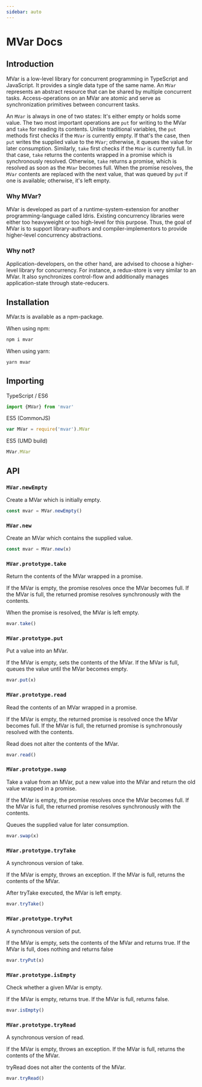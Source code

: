 ```yaml
---
sidebar: auto
---
```


# MVar Docs

## Introduction

MVar is a low-level library for concurrent programming in TypeScript and JavaScript. It provides a single data type of the same name. An `MVar` represents an abstract resource that can be shared by multiple concurrent tasks. Access-operations on an MVar are atomic and serve as synchronization primitives between concurrent tasks.

An `MVar` is always in one of two states: It's either empty or holds some value. The two most important operations are `put` for writing to the MVar and `take` for reading its contents. Unlike traditional variables, the `put` methods first checks if the `MVar` is currently empty. If that's the case, then `put` writes the supplied value to the `MVar`; otherwise, it queues the value for later consumption. Similarly, `take` first checks if the `MVar` is currently full. In that case, `take` returns the contents wrapped in a promise which is synchronously resolved. Otherwise, `take` returns a promise, which is resolved as soon as the `MVar` becomes full. When the promise resolves, the `MVar` contents are replaced with the next value, that was queued by `put` if one is available; otherwise, it's left empty.

### Why MVar?

MVar is developed as part of a runtime-system-extension for another programming-language called Idris. Existing concurrency libraries were either too heavyweight or too high-level for this purpose. Thus, the goal of MVar is to support library-authors and compiler-implementors to provide higher-level concurrency abstractions.

### Why not?

Application-developers, on the other hand, are advised to choose a higher-level library for concurrency. For instance, a redux-store is very similar to an MVar. It also synchronizes control-flow and additionally manages application-state through state-reducers.


## Installation

MVar.ts is available as a npm-package.

When using npm:

~~~bash
npm i mvar
~~~

When using yarn:

~~~bash
yarn mvar
~~~

## Importing

TypeScript / ES6

~~~ts
import {MVar} from 'mvar'
~~~

ES5 (CommonJS)

~~~js
var MVar = require('mvar').MVar
~~~


ES5 (UMD build)

~~~js
MVar.MVar
~~~

## API

### `MVar.newEmpty`

Create a MVar which is initially empty.

~~~ts
const mvar = MVar.newEmpty()
~~~

### `MVar.new`

Create an MVar which contains the supplied value.

~~~ts
const mvar = MVar.new(x)
~~~

### `MVar.prototype.take`

Return the contents of the MVar wrapped in a promise.

If the MVar is empty, the promise resolves once the MVar becomes full.
If the MVar is full, the returned promise resolves synchronously
with the contents.

When the promise is resolved, the MVar is left empty.

~~~ts
mvar.take()
~~~

### `MVar.prototype.put`

Put a value into an MVar.

If the MVar is empty, sets the contents of the MVar.
If the MVar is full, queues the value until the MVar becomes empty.

~~~ts
mvar.put(x)
~~~

### `MVar.prototype.read`

Read the contents of an MVar wrapped in a promise.

If the MVar is empty, the returned promise is resolved once the MVar
becomes full.
If the MVar is full, the returned promise is synchronously
resolved with the contents.

Read does not alter the contents of the MVar.

~~~ts
mvar.read()
~~~

### `MVar.prototype.swap`

Take a value from an MVar, put a new value into the MVar and return the old value wrapped in a promise.

If the MVar is empty, the promise resolves once the MVar becomes full.
If the MVar is full, the returned promise resolves synchronously
with the contents.

Queues the supplied value for later consumption.

~~~ts
mvar.swap(x)
~~~

### `MVar.prototype.tryTake`

A synchronous version of take.

If the MVar is empty, throws an exception.
If the MVar is full, returns the contents of the MVar.

After tryTake executed, the MVar is left empty.

~~~ts
mvar.tryTake()
~~~


### `MVar.prototype.tryPut`

A synchronous version of put.

If the MVar is empty, sets the contents of the MVar and returns true.
If the MVar is full, does nothing and returns false

~~~ts
mvar.tryPut(x)
~~~

### `MVar.prototype.isEmpty`

Check whether a given MVar is empty.

If the MVar is empty, returns true.
If the MVar is full, returns false.

~~~ts
mvar.isEmpty()
~~~

### `MVar.prototype.tryRead`

A synchronous version of read.

If the MVar is empty, throws an exception.
If the MVar is full, returns the contents of the MVar.

tryRead does not alter the contents of the MVar.

~~~ts
mvar.tryRead()
~~~
